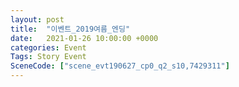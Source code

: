```yaml
---
layout: post
title:  "이벤트_2019여름_엔딩"
date:   2021-01-26 10:00:00 +0000
categories: Event
Tags: Story Event
SceneCode: ["scene_evt190627_cp0_q2_s10,7429311"]
---
```

